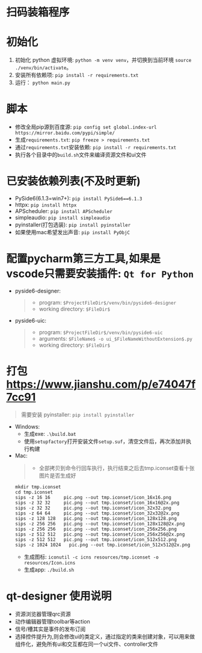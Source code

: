 # 扫码装箱程序

# 初始化
1. 初始化 python 虚拟环境: `python -m venv venv`，并切换到当前环境 `source ./venv/bin/activate`。
2. 安装所有依赖项: `pip install -r requirements.txt`
3. 运行： `python main.py` 


# 脚本
* 修改全局pip源到百度源: `pip config set global.index-url https://mirror.baidu.com/pypi/simple/`
* 生成`requirements.txt`: `pip freeze > requirements.txt`
* 通过`requirements.txt`安装依赖: `pip install -r requirements.txt`
* 执行各个目录中的`build.sh`文件来编译资源文件和ui文件

# 已安装依赖列表(不及时更新)
* PySide6(6.1.3=win7+): `pip install PySide6==6.1.3`
* httpx: `pip install httpx`
* APScheduler: `pip install APScheduler`
* simpleaudio: `pip install simpleaudio`
* pyinstaller(打包选装): `pip install pyinstaller`
* 如果使用mac希望发出声音: `pip install PyObjC`

# 配置pycharm第三方工具,如果是vscode只需要安装插件: `Qt for Python`
* pyside6-designer:
  > * program: `$ProjectFileDir$/venv/bin/pyside6-designer`
  > * working directory: `$FileDir$`
* pyside6-uic:
  > * program: `$ProjectFileDir$/venv/bin/pyside6-uic`
  > * arguments: `$FileName$ -o ui_$FileNameWithoutExtension$.py`
  > * working directory: `$FileDir$`

# 打包 https://www.jianshu.com/p/e74047f7cc91
> 需要安装 pyinstaller: `pip install pyinstaller`

* Windows: 
  * 生成exe: `.\build.bat`
  * 使用`setupfactory`打开安装文件`setup.suf`，清空文件后，再次添加并执行构建 
* Mac:
  > * 全部拷贝到命令行回车执行，执行结束之后去tmp.iconset查看十张图片是否生成好
  ```
  mkdir tmp.iconset
  cd tmp.iconset
  sips -z 16 16     pic.png --out tmp.iconset/icon_16x16.png
  sips -z 32 32     pic.png --out tmp.iconset/icon_16x16@2x.png
  sips -z 32 32     pic.png --out tmp.iconset/icon_32x32.png
  sips -z 64 64     pic.png --out tmp.iconset/icon_32x32@2x.png
  sips -z 128 128   pic.png --out tmp.iconset/icon_128x128.png
  sips -z 256 256   pic.png --out tmp.iconset/icon_128x128@2x.png
  sips -z 256 256   pic.png --out tmp.iconset/icon_256x256.png
  sips -z 512 512   pic.png --out tmp.iconset/icon_256x256@2x.png
  sips -z 512 512   pic.png --out tmp.iconset/icon_512x512.png
  sips -z 1024 1024   pic.png --out tmp.iconset/icon_512x512@2x.png
  ```
  * 生成图标: `iconutil -c icns resources/tmp.iconset -o resources/Icon.icns`
  * 生成app: `./build.sh`

# qt-designer 使用说明
* 资源浏览器管理qrc资源
* 动作编辑器管理toolbar等action
* 信号/槽其实是事件的发布订阅
* 选择控件提升为,则会修改ui的类定义，通过指定的类来创建对象，可以用来做组件化，避免所有ui和交互都在同一个ui文件、controller文件